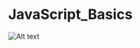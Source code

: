 # JavaScript_Basics
![Alt text](https://raw.github.com/kevinbundi/JavaScript_Basics/master/Capture.PNG)
